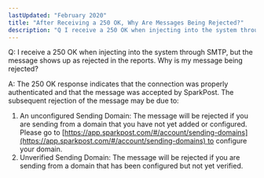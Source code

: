 ```yaml
---
lastUpdated: "February 2020"
title: "After Receiving a 250 OK, Why Are Messages Being Rejected?"
description: "Q I receive a 250 OK when injecting into the system through SMTP but the message shows up as rejected in the reports Why is my message being rejected A The 250 OK response indicates that the connection was properly authenticated and that the message was accepted by Spark Post..."
---
```


Q: I receive a 250 OK when injecting into the system through SMTP, but the message shows up as rejected in the reports. Why is my message being rejected? 

A: The 250 OK response indicates that the connection was properly authenticated and that the message was accepted by SparkPost. The subsequent rejection of the message may be due to:

1. An unconfigured Sending Domain: The message will be rejected if you are sending from a domain that you have not yet added or configured.  Please go to [https://app.sparkpost.com/#/account/sending-domains](https://app.sparkpost.com/#/account/sending-domains) to configure your domain.
2. Unverified Sending Domain: The message will be rejected if you are sending from a domain that has been configured but not yet verified.
